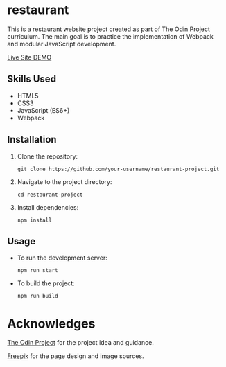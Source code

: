 # restaurant

This is a restaurant website project created as part of The Odin Project curriculum. The main goal is to practice the implementation of Webpack and modular JavaScript development.

[Live Site DEMO](https://ru4s93m6.github.io/restaurant/)

## Skills Used

- HTML5
- CSS3
- JavaScript (ES6+)
- Webpack

## Installation

1. Clone the repository:
   ```
   git clone https://github.com/your-username/restaurant-project.git
   ```
2. Navigate to the project directory:
   ```
   cd restaurant-project
   ```
3. Install dependencies:
   ```
   npm install
   ```

## Usage

- To run the development server:
  ```
  npm run start
  ```
- To build the project:
  ```
  npm run build
  ```

# Acknowledges

[The Odin Project](https://www.theodinproject.com/lessons/node-path-javascript-restaurant-page) for the project idea and guidance.

[Freepik](https://www.freepik.com/) for the page design and image sources.
